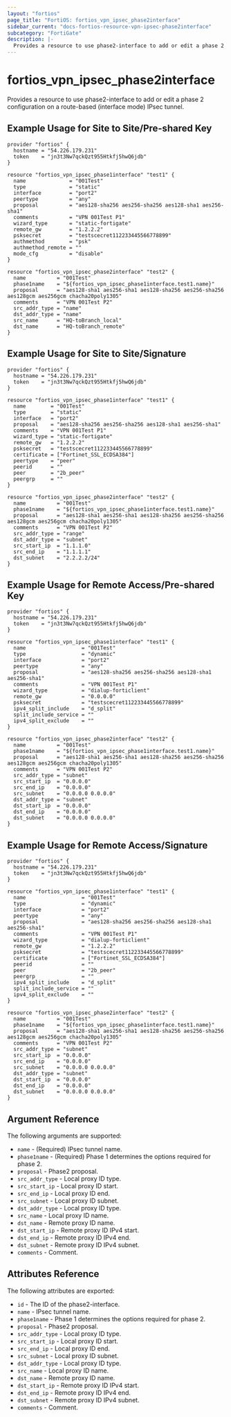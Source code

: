 ```yaml
---
layout: "fortios"
page_title: "FortiOS: fortios_vpn_ipsec_phase2interface"
sidebar_current: "docs-fortios-resource-vpn-ipsec-phase2interface"
subcategory: "FortiGate"
description: |-
  Provides a resource to use phase2-interface to add or edit a phase 2 configuration on a route-based (interface mode) IPsec tunnel.
---
```


# fortios_vpn_ipsec_phase2interface

Provides a resource to use phase2-interface to add or edit a phase 2 configuration on a route-based (interface mode) IPsec tunnel.

## Example Usage for Site to Site/Pre-shared Key

```hcl
provider "fortios" {
  hostname = "54.226.179.231"
  token    = "jn3t3Nw7qckQzt955Htkfj5hwQ6jdb"
}

resource "fortios_vpn_ipsec_phase1interface" "test1" {
  name              = "001Test"
  type              = "static"
  interface         = "port2"
  peertype          = "any"
  proposal          = "aes128-sha256 aes256-sha256 aes128-sha1 aes256-sha1"
  comments          = "VPN 001Test P1"
  wizard_type       = "static-fortigate"
  remote_gw         = "1.2.2.2"
  psksecret         = "testscecret112233445566778899"
  authmethod        = "psk"
  authmethod_remote = ""
  mode_cfg          = "disable"
}

resource "fortios_vpn_ipsec_phase2interface" "test2" {
  name          = "001Test"
  phase1name    = "${fortios_vpn_ipsec_phase1interface.test1.name}"
  proposal      = "aes128-sha1 aes256-sha1 aes128-sha256 aes256-sha256 aes128gcm aes256gcm chacha20poly1305"
  comments      = "VPN 001Test P2"
  src_addr_type = "name"
  dst_addr_type = "name"
  src_name      = "HQ-toBranch_local"
  dst_name      = "HQ-toBranch_remote"
}
```

## Example Usage for Site to Site/Signature

```hcl
provider "fortios" {
  hostname = "54.226.179.231"
  token    = "jn3t3Nw7qckQzt955Htkfj5hwQ6jdb"
}

resource "fortios_vpn_ipsec_phase1interface" "test1" {
  name        = "001Test"
  type        = "static"
  interface   = "port2"
  proposal    = "aes128-sha256 aes256-sha256 aes128-sha1 aes256-sha1"
  comments    = "VPN 001Test P1"
  wizard_type = "static-fortigate"
  remote_gw   = "1.2.2.2"
  psksecret   = "testscecret112233445566778899"
  certificate = ["Fortinet_SSL_ECDSA384"]
  peertype    = "peer"
  peerid      = ""
  peer        = "2b_peer"
  peergrp     = ""
}

resource "fortios_vpn_ipsec_phase2interface" "test2" {
  name          = "001Test"
  phase1name    = "${fortios_vpn_ipsec_phase1interface.test1.name}"
  proposal      = "aes128-sha1 aes256-sha1 aes128-sha256 aes256-sha256 aes128gcm aes256gcm chacha20poly1305"
  comments      = "VPN 001Test P2"
  src_addr_type = "range"
  dst_addr_type = "subnet"
  src_start_ip  = "1.1.1.0"
  src_end_ip    = "1.1.1.1"
  dst_subnet    = "2.2.2.2/24"
}
```

## Example Usage for Remote Access/Pre-shared Key

```hcl
provider "fortios" {
  hostname = "54.226.179.231"
  token    = "jn3t3Nw7qckQzt955Htkfj5hwQ6jdb"
}

resource "fortios_vpn_ipsec_phase1interface" "test1" {
  name                  = "001Test"
  type                  = "dynamic"
  interface             = "port2"
  peertype              = "any"
  proposal              = "aes128-sha256 aes256-sha256 aes128-sha1 aes256-sha1"
  comments              = "VPN 001Test P1"
  wizard_type           = "dialup-forticlient"
  remote_gw             = "0.0.0.0"
  psksecret             = "testscecret112233445566778899"
  ipv4_split_include    = "d_split"
  split_include_service = ""
  ipv4_split_exclude    = ""
}

resource "fortios_vpn_ipsec_phase2interface" "test2" {
  name          = "001Test"
  phase1name    = "${fortios_vpn_ipsec_phase1interface.test1.name}"
  proposal      = "aes128-sha1 aes256-sha1 aes128-sha256 aes256-sha256 aes128gcm aes256gcm chacha20poly1305"
  comments      = "VPN 001Test P2"
  src_addr_type = "subnet"
  src_start_ip  = "0.0.0.0"
  src_end_ip    = "0.0.0.0"
  src_subnet    = "0.0.0.0 0.0.0.0"
  dst_addr_type = "subnet"
  dst_start_ip  = "0.0.0.0"
  dst_end_ip    = "0.0.0.0"
  dst_subnet    = "0.0.0.0 0.0.0.0"
}
```

## Example Usage for Remote Access/Signature

```hcl
provider "fortios" {
  hostname = "54.226.179.231"
  token    = "jn3t3Nw7qckQzt955Htkfj5hwQ6jdb"
}

resource "fortios_vpn_ipsec_phase1interface" "test1" {
  name                  = "001Test"
  type                  = "dynamic"
  interface             = "port2"
  peertype              = "any"
  proposal              = "aes128-sha256 aes256-sha256 aes128-sha1 aes256-sha1"
  comments              = "VPN 001Test P1"
  wizard_type           = "dialup-forticlient"
  remote_gw             = "1.2.2.2"
  psksecret             = "testscecret112233445566778899"
  certificate           = ["Fortinet_SSL_ECDSA384"]
  peerid                = ""
  peer                  = "2b_peer"
  peergrp               = ""
  ipv4_split_include    = "d_split"
  split_include_service = ""
  ipv4_split_exclude    = ""
}

resource "fortios_vpn_ipsec_phase2interface" "test2" {
  name          = "001Test"
  phase1name    = "${fortios_vpn_ipsec_phase1interface.test1.name}"
  proposal      = "aes128-sha1 aes256-sha1 aes128-sha256 aes256-sha256 aes128gcm aes256gcm chacha20poly1305"
  comments      = "VPN 001Test P2"
  src_addr_type = "subnet"
  src_start_ip  = "0.0.0.0"
  src_end_ip    = "0.0.0.0"
  src_subnet    = "0.0.0.0 0.0.0.0"
  dst_addr_type = "subnet"
  dst_start_ip  = "0.0.0.0"
  dst_end_ip    = "0.0.0.0"
  dst_subnet    = "0.0.0.0 0.0.0.0"
}
```

## Argument Reference

The following arguments are supported:

* `name` - (Required) IPsec tunnel name.
* `phase1name` - (Required) Phase 1 determines the options required for phase 2.
* `proposal` - Phase2 proposal.
* `src_addr_type` - Local proxy ID type.
* `src_start_ip` - Local proxy ID start.
* `src_end_ip` - Local proxy ID end.
* `src_subnet` - Local proxy ID subnet.
* `dst_addr_type` - Local proxy ID type.
* `src_name` - Local proxy ID name.
* `dst_name` - Remote proxy ID name.
* `dst_start_ip` - Remote proxy ID IPv4 start.
* `dst_end_ip` - Remote proxy ID IPv4 end.
* `dst_subnet` - Remote proxy ID IPv4 subnet.
* `comments` - Comment.

## Attributes Reference

The following attributes are exported:

* `id` - The ID of the phase2-interface.
* `name` - IPsec tunnel name.
* `phase1name` - Phase 1 determines the options required for phase 2.
* `proposal` - Phase2 proposal.
* `src_addr_type` - Local proxy ID type.
* `src_start_ip` - Local proxy ID start.
* `src_end_ip` - Local proxy ID end.
* `src_subnet` - Local proxy ID subnet.
* `dst_addr_type` - Local proxy ID type.
* `src_name` - Local proxy ID name.
* `dst_name` - Remote proxy ID name.
* `dst_start_ip` - Remote proxy ID IPv4 start.
* `dst_end_ip` - Remote proxy ID IPv4 end.
* `dst_subnet` - Remote proxy ID IPv4 subnet.
* `comments` - Comment.
